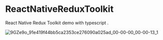 # ReactNativeReduxToolkit
React Native Redux Toolkit demo with typescript .

![9GZe9o_91e419f44bb5ca2353ce276090a025ad_00-00-00_00-00-13_1](https://user-images.githubusercontent.com/19361273/173177836-7143bcbb-aeb4-4904-9f1e-f36f056ae3c4.gif)
